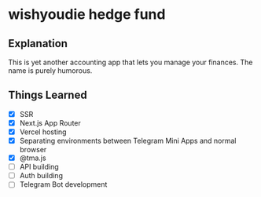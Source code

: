 # wishyoudie hedge fund

## Explanation

This is yet another accounting app that lets you manage your finances. The name is purely humorous.

## Things Learned

- [x] SSR
- [x] Next.js App Router
- [x] Vercel hosting
- [x] Separating environments between Telegram Mini Apps and normal browser
- [x] @tma.js
- [ ] API building
- [ ] Auth building
- [ ] Telegram Bot development
